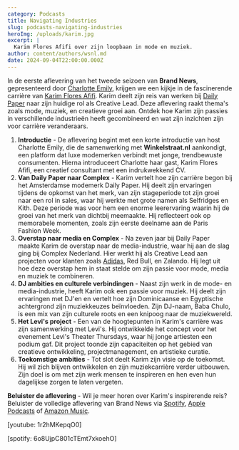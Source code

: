 ```yaml
---
category: Podcasts
title: Navigating Industries
slug: podcasts-navigating-industries
heroImg: /uploads/karim.jpg
excerpt: |
  Karim Flores Afifi over zijn loopbaan in mode en muziek.
author: content/authors/wsnl.md
date: 2024-09-04T22:00:00.000Z
---
```


In de eerste aflevering van het tweede seizoen van **Brand News**, gepresenteerd door [Charlotte Emily](https://www.instagram.com/charlotteemilyb/), krijgen we een kijkje in de fascinerende carrière van [Karim Flores Afifi](https://www.instagram.com/karimfloresafifi/). Karim deelt zijn reis van werken bij [Daily Paper](https://www.winkelstraat.nl/designers/daily-paper) naar zijn huidige rol als Creative Lead. Deze aflevering raakt thema's zoals mode, muziek, en creatieve groei aan. Ontdek hoe Karim zijn passies in verschillende industrieën heeft gecombineerd en wat zijn inzichten zijn voor carrière veranderaars.

1. **Introductie** - De aflevering begint met een korte introductie van host Charlotte Emily, die de samenwerking met **Winkelstraat.nl** aankondigt, een platform dat luxe modemerken verbindt met jonge, trendbewuste consumenten. Hierna introduceert Charlotte haar gast, Karim Flores Afifi, een creatief consultant met een indrukwekkend CV.
2. **Van Daily Paper naar Complex** - Karim vertelt hoe zijn carrière begon bij het Amsterdamse modemerk Daily Paper. Hij deelt zijn ervaringen tijdens de opkomst van het merk, van zijn stageperiode tot zijn groei naar een rol in sales, waar hij werkte met grote namen als Selfridges en Kith. Deze periode was voor hem een enorme leerervaring waarin hij de groei van het merk van dichtbij meemaakte. Hij reflecteert ook op memorabele momenten, zoals zijn eerste deelname aan de Paris Fashion Week.
3. **Overstap naar media en Complex** - Na zeven jaar bij Daily Paper maakte Karim de overstap naar de media-industrie, waar hij aan de slag ging bij Complex Nederland. Hier werkt hij als Creative Lead aan projecten voor klanten zoals [Adidas](https://www.winkelstraat.nl/designers/adidas), Red Bull, en Zalando. Hij legt uit hoe deze overstap hem in staat stelde om zijn passie voor mode, media en muziek te combineren.
4. **DJ ambities en culturele verbindingen** - Naast zijn werk in de mode- en media-industrie, heeft Karim ook een passie voor muziek. Hij deelt zijn ervaringen met DJ'en en vertelt hoe zijn Dominicaanse en Egyptische achtergrond zijn muziekkeuzes beïnvloeden. Zijn DJ-naam, Baba Chulo, is een mix van zijn culturele roots en een knipoog naar de muziekwereld.
5. **Het Levi's project** - Een van de hoogtepunten in Karim's carrière was zijn samenwerking met Levi's. Hij ontwikkelde het concept voor het evenement Levi's Theater Thursdays, waar hij jonge artiesten een podium gaf. Dit project toonde zijn capaciteiten op het gebied van creatieve ontwikkeling, projectmanagement, en artistieke curatie.
6. **Toekomstige ambities** - Tot slot deelt Karim zijn visie op de toekomst. Hij wil zich blijven ontwikkelen en zijn muziekcarrière verder uitbouwen. Zijn doel is om met zijn werk mensen te inspireren en hen even hun dagelijkse zorgen te laten vergeten.

**Beluister de aflevering** - Wil je meer horen over Karim's inspirerende reis? Beluister de volledige aflevering van Brand News via [Spotify](https://open.spotify.com/episode/6o8UjpC801cTEmt7xkoehO), [Apple Podcasts](https://podcastsconnect.apple.com/login?targetUrl=%2Fmy-podcasts%2Fshow%2Fbrand-news%2Fa3887123-a575-48a0-adad-78c5f1901f00%2Fepisode%2Fnavigating-industries-from-daily-paper-sales-to-complex-creative%2F042c8cc2-e2fe-4e0f-9900-70e79e44c4f5\&authResult=FAILED) of [Amazon Music](https://podcasters.amazon.com/podcasts/41e8acae-a62a-4f3b-ad9b-c3a3f8b95e19/episodes/17a094a3-f25f-4516-916c-74f1daaee225).

\[youtube: 1r2hMKepqO0]

\[spotify: 6o8UjpC801cTEmt7xkoehO]
